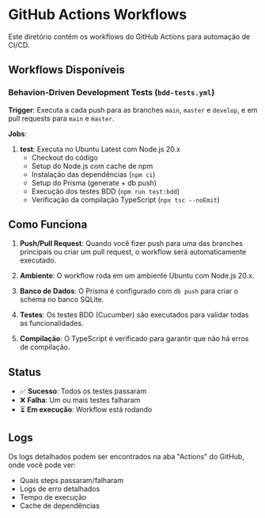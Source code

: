# GitHub Actions Workflows

Este diretório contém os workflows do GitHub Actions para automação de CI/CD.

## Workflows Disponíveis

### Behavion-Driven Development Tests (`bdd-tests.yml`)

**Trigger**: Executa a cada push para as branches `main`, `master` e `develop`, e em pull requests para `main` e `master`.

**Jobs**:

1. **test**: Executa no Ubuntu Latest com Node.js 20.x
   - Checkout do código
   - Setup do Node.js com cache de npm
   - Instalação das dependências (`npm ci`)
   - Setup do Prisma (generate + db push)
   - Execução dos testes BDD (`npm run test:bdd`)
   - Verificação da compilação TypeScript (`npx tsc --noEmit`)

## Como Funciona

1. **Push/Pull Request**: Quando você fizer push para uma das branches principais ou criar um pull request, o workflow será automaticamente executado.

2. **Ambiente**: O workflow roda em um ambiente Ubuntu com Node.js 20.x.

3. **Banco de Dados**: O Prisma é configurado com `db push` para criar o schema no banco SQLite.

4. **Testes**: Os testes BDD (Cucumber) são executados para validar todas as funcionalidades.

5. **Compilação**: O TypeScript é verificado para garantir que não há erros de compilação.

## Status

- ✅ **Sucesso**: Todos os testes passaram
- ❌ **Falha**: Um ou mais testes falharam
- ⏳ **Em execução**: Workflow está rodando

## Logs

Os logs detalhados podem ser encontrados na aba "Actions" do GitHub, onde você pode ver:

- Quais steps passaram/falharam
- Logs de erro detalhados
- Tempo de execução
- Cache de dependências

